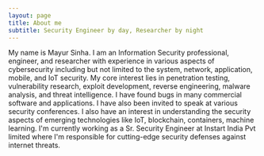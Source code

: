 ```yaml
---
layout: page
title: About me
subtitle: Security Engineer by day, Researcher by night
---
```


My name is Mayur Sinha. I am an Information Security professional, engineer, and researcher with experience in various aspects of cybersecurity including but not limited to the system, network, application, mobile, and IoT security. My core interest lies in penetration testing, vulnerability research, exploit development, reverse engineering, malware analysis, and threat intelligence. I have found bugs in many commercial software and applications. I have also been invited to speak at various security conferences. I also have an interest in understanding the security aspects of emerging technologies like IoT, blockchain, containers, machine learning. I'm currently working as a Sr. Security Engineer at Instart India Pvt limited where I'm responsible for cutting-edge security defenses against internet threats.
